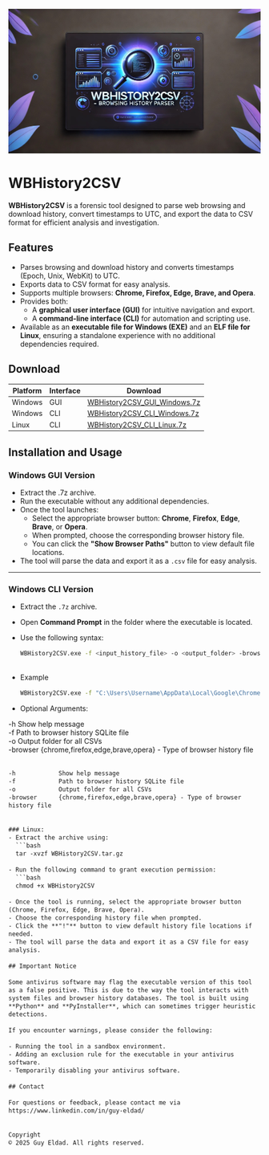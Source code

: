 <p align="center">
  <img src="WBHistory2CSV.jpg" alt="WBHistory2CSV Banner" width="850">
</p>

# WBHistory2CSV

**WBHistory2CSV** is a forensic tool designed to parse web browsing and download history, convert timestamps to UTC, and export the data to CSV format for efficient analysis and investigation.

## Features
- Parses browsing and download history and converts timestamps (Epoch, Unix, WebKit) to UTC.
- Exports data to CSV format for easy analysis.
- Supports multiple browsers: **Chrome, Firefox, Edge, Brave, and Opera**.
- Provides both:
  - A **graphical user interface (GUI)** for intuitive navigation and export.
  - A **command-line interface (CLI)** for automation and scripting use.
- Available as an **executable file for Windows (EXE)** and an **ELF file for Linux**, ensuring a standalone experience with no additional dependencies required.

## Download

| Platform | Interface | Download |
|----------|-----------|----------|
| Windows  | GUI       | [WBHistory2CSV_GUI_Windows.7z](./WBHistory2CSV_GUI_Windows.7z) |
| Windows  | CLI       | [WBHistory2CSV_CLI_Windows.7z](./WBHistory2CSV_CLI_Windows.7z) |
| Linux    | CLI       | [WBHistory2CSV_CLI_Linux.7z](./WBHistory2CSV_CLI_Linux.7z) |


## Installation and Usage

### Windows GUI Version
- Extract the .7z archive.
- Run the executable without any additional dependencies.
- Once the tool launches:
  - Select the appropriate browser button: **Chrome**, **Firefox**, **Edge**, **Brave**, or **Opera**.
  - When prompted, choose the corresponding browser history file.
  - You can click the **"Show Browser Paths"** button to view default file locations.
- The tool will parse the data and export it as a `.csv` file for easy analysis.

---

### Windows CLI Version
- Extract the `.7z` archive.
- Open **Command Prompt** in the folder where the executable is located.
- Use the following syntax:

  ```bash
  WBHistory2CSV.exe -f <input_history_file> -o <output_folder> -browser <chrome|firefox|edge|brave|opera>
 
- Example

  ```bash
  WBHistory2CSV.exe -f "C:\Users\Username\AppData\Local\Google\Chrome\User Data\Default\History" -o "C:\Users\Username\Desktop" -browser chrome

- Optional Arguments:

-h            Show help message  
-f            Path to browser history SQLite file  
-o            Output folder for all CSVs  
-browser      {chrome,firefox,edge,brave,opera} - Type of browser history file


```

-h            Show help message  
-f            Path to browser history SQLite file  
-o            Output folder for all CSVs  
-browser      {chrome,firefox,edge,brave,opera} - Type of browser history file  


### Linux:
- Extract the archive using:
  ```bash
  tar -xvzf WBHistory2CSV.tar.gz
 
- Run the following command to grant execution permission:
  ```bash
  chmod +x WBHistory2CSV

- Once the tool is running, select the appropriate browser button (Chrome, Firefox, Edge, Brave, Opera).
- Choose the corresponding history file when prompted.
- Click the **"!"** button to view default history file locations if needed.
- The tool will parse the data and export it as a CSV file for easy analysis.

## Important Notice

Some antivirus software may flag the executable version of this tool as a false positive. This is due to the way the tool interacts with system files and browser history databases. The tool is built using **Python** and **PyInstaller**, which can sometimes trigger heuristic detections.

If you encounter warnings, please consider the following:

- Running the tool in a sandbox environment.
- Adding an exclusion rule for the executable in your antivirus software.
- Temporarily disabling your antivirus software.

## Contact

For questions or feedback, please contact me via https://www.linkedin.com/in/guy-eldad/


Copyright
© 2025 Guy Eldad. All rights reserved.
